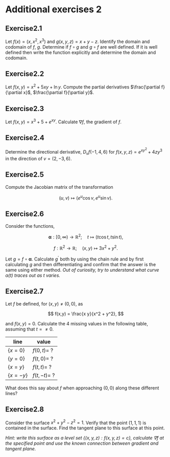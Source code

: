 # Additional exercises 2

## Exercise

Let $f(x) = (x,x^2,x^3)$ and $g(x,y,z) = x + y -z$.
Identify the domain and codomain of $f$, $g$. Determine if $f\circ g$ and $g\circ f$ are well defined. If it is well defined then write the function explicitly and determine the domain and codomain.

## Exercise

Let $f(x,y) = x^2 + 5xy + \ln y$.
Compute the partial derivatives $\frac{\partial f}{\partial x}$, $\frac{\partial f}{\partial y}$.

## Exercise

Let $f(x,y) = x^3 + 5 + e^{xy}$.
Calculate $\nabla f$, the gradient of $f$.

## Exercise

Determine the directional derivative, $D_vf(−1,4,6)$ for $f(x,y,z) = e^{xy^2}+4zy^3$ in the direction of $v = (2,−3,6)$.

## Exercise

Compute the Jacobian matrix of the transformation

$$
(u,v) \mapsto (e^u \cos v, e^u \sin v).
$$

## Exercise

Consider the functions,

$$
\boldsymbol{\alpha}: [0,\infty) \to \mathbb{R}^2; \quad t \mapsto (t \cos t, t \sin t),
$$

$$
f: \mathbb{R}^2 \to \mathbb{R}; \quad (x,y) \mapsto 3x^2 + y^2.
$$

Let $g = f \circ \boldsymbol{\alpha}$. Calculate $g^\prime$ both by using the chain rule and by first calculating $g$ and then differentiating and confirm that the answer is the same using either method.
_Out of curiosity, try to understand what curve $\alpha(t)$ traces out as $t$ varies._

<!-- ## Exercise

Let

$$
f: (u,v) \mapsto (u \cos v, u \sin v),
$$

$$
g: (x,y) \mapsto (x^2 + y^2, x),
$$

and let $h = g \circ f$.
Calculate $h$ and the Jacobians $Df$, $Dg$. Calculate $D h$, the Jacobian of $h$, both directly from the formula from $h$ and by the chain rule for Jacobians. -->

## Exercise

Let $f$ be defined, for $(x,y)\neq (0,0)$, as

$$
    f(x,y) = \frac{x y}{x^2 + y^2},
$$

and $f(x,y) = 0$. Calculate the 4 missing values in the following table, assuming that $t= \neq 0$.

| line       | value         |
| ---------- | ------------- |
| $\{x=0\}$  | $f(0,t) =$ ?  |
| $\{y=0\}$  | $f(t,0) =$ ?  |
| $\{x=y\}$  | $f(t,t) =$ ?  |
| $\{x=-y\}$ | $f(t,-t) =$ ? |

What does this say about $f$ when approaching $(0,0)$ along these different lines?

## Exercise

Consider the surface $x^2 + y^2 - z^2 = 1$.
Verify that the point $(1,1,1)$ is contained in the surface.
Find the tangent plane to this surface at this point.

_Hint: write this surface as a level set $\{ (x,y,z) : f(x,y,z) = c\}$, calculate $\nabla f$ at the specified point and use the known connection between gradient and tangent plane._

<style scoped>
h1 {
    counter-reset: h2
}
h2:after {
    counter-increment: h2;
    content: "2." counter(h2) 
}
</style>
